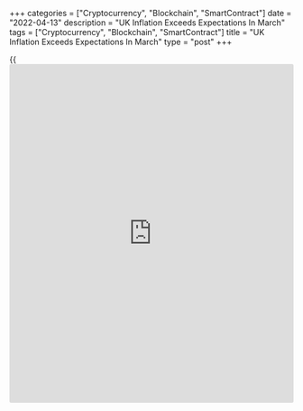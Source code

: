 +++
categories = ["Cryptocurrency", "Blockchain", "SmartContract"]
date = "2022-04-13"
description = "UK Inflation Exceeds Expectations In March"
tags = ["Cryptocurrency", "Blockchain", "SmartContract"]
title = "UK Inflation Exceeds Expectations In March"
type = "post"
+++

{{<iframe id="large-banner" src="https://www.bounty.group/#slide=17.0" width="100%" height="600" scrolling="no" style="border: 0px solid rgb(216, 221, 230); border-radius: 3px;">}}

UK consumer price inflation accelerated more than expected to hit a
record high in March, the Office for National Statistics said Wednesday.  
  
Consumer price inflation advanced to 7.0 percent from 6.2 percent in
February. The rate was forecast to climb to 6.7 percent.

This was the highest annual inflation in the National Statistics series,
which began in January 1997. It was also the highest rate in the
historic modeled series since March 1992, when it stood at 7.1 percent.

Core inflation that excludes energy, food, alcoholic beverages and
tobacco, rose to 5.7 percent in March from 5.2 percent in February. This
was also well above economists' forecast of 5.4 percent.

On a monthly basis, consumer prices gained 1.1 percent in March,
following a 0.8 percent rise in February. Prices were expected to climb
0.7 percent.

In a separate communiqué, the ONS said output price inflation climbed to
11.9 percent from 10.2 percent in February. The rate hit the highest
since September 2008.

Month-on-month, output prices gained 2.0 percent, faster than the 0.9
percent increase in the previous month and economists' forecast of 1.2
percent. This was the highest monthly since May 2008.

At the same time, input price inflation rose to 19.2 percent from 15.1
percent in February. The ONS said this was the largest percentage point
increase to the annual rate and the highest the annual rate has been
since records began in January 1997.

The rate of input inflation was 5.2 percent in March, up from 1.8
percent in February. This was the highest the monthly rate has been
since records began in February 1996.

For comments and feedback [contact](https://www.playgroundfx.com/contact/): editorial@rtt[news](https://www.letsplayfx.com/blog/forex-news-website/).com

[Economic News][1]

 **What parts of the world are seeing the best (and worst) economic
performances lately? Click[here][2] to check out our [Econ Scorecard][2]
and find out! See up-to-the-moment [ranking](https://www.playgroundfx.com/blog/crypto-exchange-ranking/)s for the best and worst
performers in [GDP][3], [unemployment rate][4], [inflation][2] and much
more.**

   1. www.rtt[news](https://www.letsplayfx.com/blog/forex-news-website/).com/Content/EconomicNews.aspx
   2. www.rtt[news](https://www.letsplayfx.com/blog/forex-news-website/).com/economic-scorecard/world-rank/CPI/highest-performance.aspx
   3. www.rtt[news](https://www.letsplayfx.com/blog/forex-news-website/).com/economic-scorecard/world-rank/GDP/highest-performance.aspx
   4. www.rtt[news](https://www.letsplayfx.com/blog/forex-news-website/).com/economic-scorecard/world-rank/unemployment-rate/lowest-performance.aspx